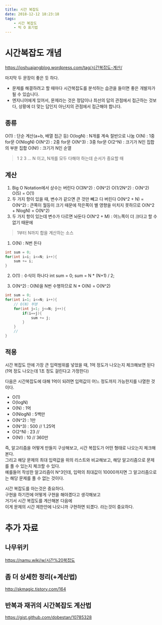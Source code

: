 ```yaml
---
title: 시간 복잡도
date: 2018-12-12 18:23:18
tags:
    - 시간 복잡도
    - 빅 O 표기법
---
```


# 시간복잡도 개념
<https://joshuajangblog.wordpress.com/tag/시간복잡도-계산/>

마지막 두 문장이 좋은 듯 하다.  
- 문제를 해결하려고 할 때마다 시간복잡도를 분석하는 습관을 들이면 좋은 개발자가 될 수 있습니다.  
- 엔지니어에게 있어서, 문제라는 것은 정답이나 최선의 답의 관점에서 접근하는 것보다, 상황에 더 맞는 답인지 아닌지의 관점에서 접근해야 합니다.  

## 종류
O(1) : 단순 계산(a+b, 배열 접근 등)
O(logN) : N개를 계속 절반으로 나눔 
O(N) : 1중 for문
O(NlogN)
O(N^2) : 2중 for문
O(N^3) : 3중 for문
O(2^N) : 크기가 N인 집합의 부분 집합
O(N!) : 크기가 N인 순열
> 1 2 3 ... N 이고, N개를 모두 다해야 하는데 순서가 중요할 때

## 계산
1. Big O Notation에서 상수는 버린다
O(3N^2) : O(N^2)
O(1/2N^2) : O(N^2)
O(5) = O(1)
2. 두 가지 항이 있을 때, 변수가 같으면 큰 것만 빼고 다 버린다
O(N^2 + N) = O(N^2) : 큰쪽이 월등이 크기 때문에 작은쪽이 별 영향을 미치지 못하므로
O(N^2 + NlogN) = O(N^2)
3. 두 가지 항이 있는데 변수가 다르면 놔둔다
O(N^2 + M) : 어느쪽이 더 크다고 할 수 없기 때문에

> 1부터 N까지 합을 계산하는 소스
1. O(N) : N번 돈다
```java
int sum = 0;
for(int i=i; i<=N; i++){
    sum += i;
}
```

2. O(1) : 수식이 하나다
int sum = 0;
sum = N * (N+1) / 2;

3. O(N^2) : O(N)을 N번 수행하므로 N * O(N) = O(N^2)
```java
int sum = 0;
for(int i=1; i<=N; i++){
    // O(N) 부분
    for(int j=1; j<=N; j++){
        if(i==j){
            sum += j;
        }
    }
    //
}
```

## 적용
시간 복잡도 안에 가장 큰 입력범위를 넣었을 때, 1억 정도가 나오는지 체크해보면 된다(1억 정도 나오는데 1초 정도 걸린다고 가정한다)  

다음은 시간복잡도에 대해 1억이 되려면 입력값이 어느 정도까지 가능한지를 나열한 것이다.  

- O(1)
- O(logN)
- O(N) : 1억
- O(NlogN) : 5백만
- O(N^2) : 1만
- O(N^3) : 500 // 1.25억
- O(2^N) : 23 // 
- O(N!) : 10 // 360만

즉, 알고리즘을 어떻게 만들지 구상해보고, 시간 복잡도가 어떤 형태로 나오는지 체크해본다.  
그리고 해당 문제의 최대 입력값을 위의 리스트와 비교해보고, 해당 알고리즘으로 문제를 풀 수 있는지 체크할 수 있다.  
예를들어 작성한 알고리즘이 N^3인데, 입력의 최대값이 10000까지면 그 알고리즘으로는 해당 문제를 풀 수 없는 것이다.  

시간 복잡도를 아는것은 중요하다.  
구현을 하기전에 어떻게 구현을 해야곘다고 생각해보고  
거기서 시간 복잡도를 계산해본 다음에  
이게 문제의 시간 제한안에 나오니까 구현하면 되곘다. 라는것이 중요하다.

# 추가 자료
## 나무위키
<https://namu.wiki/w/시간%20복잡도>

## 좀 더 상세한 정리(+계산법)
<http://skmagic.tistory.com/164>

## 반복과 재귀의 시간복잡도 계산법
<https://gist.github.com/dobestan/10785328>  

<!-- more -->
